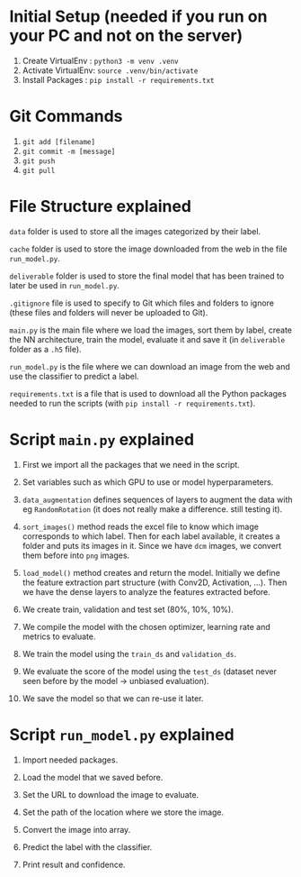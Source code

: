 # Initial Setup (needed if you run on your PC and not on the server)

1. Create VirtualEnv : `python3 -m venv .venv `
2. Activate VirtualEnv: `source .venv/bin/activate`
3. Install Packages : `pip install -r requirements.txt`

# Git Commands

1. `git add [filename]`
2. `git commit -m [message]`
3. `git push`
4. `git pull`

# File Structure explained
`data` folder is used to store all the images categorized by their label.

`cache` folder is used to store the image downloaded from the web in the file `run_model.py`.

`deliverable` folder is used to store the final model that has been trained to later be used in `run_model.py`.

`.gitignore` file is used to specify to Git which files and folders to ignore (these files and folders will never be uploaded to Git).

`main.py` is the main file where we load the images, sort them by label, create the NN architecture, train the model, evaluate it and save it (in `deliverable` folder as a `.h5` file).

`run_model.py` is the file where we can download an image from the web and use the classifier to predict a label.

`requirements.txt` is a file that is used to download all the Python packages needed to run the scripts (with `pip install -r requirements.txt`).

# Script `main.py` explained

1. First we import all the packages that we need in the script.

2. Set variables such as which GPU to use or model hyperparameters.

3. `data_augmentation` defines sequences of layers to augment the data with eg `RandomRotation` (it does not really make a difference. still testing it).

4. `sort_images()` method reads the excel file to know which image corresponds to which label. Then for each label available, it creates a folder and puts its images in it. Since we have `dcm` images, we convert them before into `png` images.

5. `load_model()` method creates and return the model. Initially we define the feature extraction part structure (with Conv2D, Activation, ...). Then we have the dense layers to analyze the features extracted before.

6. We create train, validation and test set (80%, 10%, 10%).

7. We compile the model with the chosen optimizer, learning rate and metrics to evaluate.

8. We train the model using the `train_ds` and `validation_ds`.

9. We evaluate the score of the model using the `test_ds` (dataset never seen before by the model -> unbiased evaluation).

10. We save the model so that we can re-use it later.

# Script `run_model.py` explained

1. Import needed packages.

2. Load the model that we saved before.

3. Set the URL to download the image to evaluate.

4. Set the path of the location where we store the image.

5. Convert the image into array.

6. Predict the label with the classifier.

7. Print result and confidence.